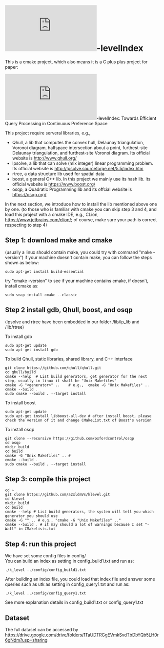 #   ![equation](http://www.sciweavers.org/tex2img.php?eq=%20%5Ctau%20&bc=White&fc=Black&im=jpg&fs=12&ff=arev&edit=0)-levelIndex

This is a cmake project, which also means it is a C plus plus project for paper:

![equation](http://www.sciweavers.org/tex2img.php?eq=%20%5Ctau%20&bc=White&fc=Black&im=jpg&fs=12&ff=arev&edit=0)-levelIndex: Towards Efficient Query Processing in Continuous Preference Space

This project require serveral libraries, e.g., 
- Qhull, a lib that computes the convex hull, Delaunay triangulation, Voronoi diagram, halfspace intersection about a point, furthest-site Delaunay triangulation, and furthest-site Voronoi diagram. Its official website is http://www.qhull.org/  
- lpsolve, a lib that can solve (mix integer) linear programming problem. Its official website is http://lpsolve.sourceforge.net/5.5/index.htm
- rtree, a data structure lib used for spatial data 
- boost, a general C++ lib. In this project we mainly use its hash lib. Its official website is https://www.boost.org/
- osqp, a Quadratic Programming lib and its offcial website is https://osqp.org/

In the next section, we introduce how to install the lib mentioned above one by one.
(to those who is familiar with cmake you can skip step 3 and 4, 
and load this project with a cmake IDE, e.g., CLion, https://www.jetbrains.com/clion/; of course, 
make sure your path is correct respecting to step 4)

Step 1: download make and cmake <br />
-------------

(usually a linux should contain make, you could try with command "make -version")
if your machine doesn't contain make, you can follow the steps shown as below:

```
sudo apt-get install build-essential
```

try "cmake -version" to see if your machine contains cmake, if doesn't, install cmake as: 
``` 
sudo snap install cmake --classic 
```


Step 2 install gdb, Qhull,  boost, and osqp<br />
------------- 
(lpsolve and rtree have been embedded in our folder /lib/lp_lib and /lib/rtree)

  To install gdb
  ```
  sudo apt-get update
  sudo apt-get install gdb
  ```
  
  To build Qhull, static libraries, shared library, and C++ interface
  ```
  git clone https://github.com/qhull/qhull.git
  cd qhull/build
  cmake --help  # List build generators, get generator for the next step, usually in linux it shall be "Unix Makefiles"
  cmake -G "<generator>" ..    # e.g.,  cmake -G "Unix Makefiles" ..   
  cmake --build .
  sudo cmake --build . --target install
  ```
  
  To install boost
  ```
  sudo apt-get update
  sudo apt-get install libboost-all-dev # after install boost, please check the version of it and change CMakeList.txt of Boost's version
  ```  

  To install osqp
  ```
  git clone --recursive https://github.com/oxfordcontrol/osqp
  cd osqp
  mkdir build
  cd build
  cmake -G "Unix Makefiles" .. #
  cmake --build .
  sudo cmake --build . --target install
  ```

  Step 3: compile this project
------------
  ```
  cd ~
  git clone https://github.com/a2xldmVs/klevel.git 
  cd klevel 
  mkdir build
  cd build
  cmake --help # List build generators, the system will tell you which generator you should use
  cmake -G "" .. # e.g., "cmake -G "Unix Makefiles" .."
  cmake --build . # it may should a lot of warnings because I set "-Wall" in CMakelists.txt
  ``` 
  
 Step 4: run this project
 ------------
 We have set some config files in config/ <br />
 You can build an index as setting in config_build1.txt and run as:
 ```
./k_level ../config/config_build1.txt
```
After building an index file, you could load that index file and 
answer some queries such as utk as setting in config_query1.txt and run as:
```
./k_level ../config/config_query1.txt
```
See more explanation details in config_build1.txt or config_query1.txt

Dataset
--------
The full dataset can be accessed by https://drive.google.com/drive/folders/1TaUDTRGgEVmkSvdTbDbYQb5LH0r6gNdm?usp=sharing
